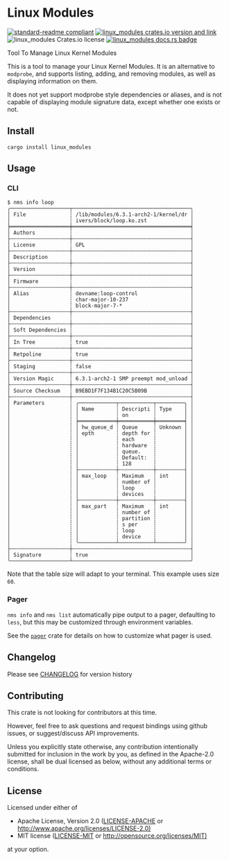 # Linux Modules

[![standard-readme compliant](https://img.shields.io/badge/readme%20style-standard-brightgreen.svg?style=flat)](https://github.com/RichardLitt/standard-readme)
[![linux_modules crates.io version and link](https://img.shields.io/crates/v/linux_modules.svg)](https://crates.io/crates/linux_modules)
![linux_modules Crates.io license](https://img.shields.io/crates/l/linux_modules)
[![linux_modules docs.rs badge](https://docs.rs/linux_modules/badge.svg)](https://docs.rs/linux_modules)

Tool To Manage Linux Kernel Modules

This is a tool to manage your Linux Kernel Modules.
It is an alternative to `modprobe`, and supports listing, adding, and removing modules,
as well as displaying information on them.

It does not yet support modprobe style dependencies or aliases,
and is not capable of displaying module signature data, except whether one exists or not.

## Install

```shell
cargo install linux_modules
```

## Usage

### CLI

```shell
$ nms info loop
╭───────────────────┬──────────────────────────────────────╮
│ File              ┆ /lib/modules/6.3.1-arch2-1/kernel/dr │
│                   ┆ ivers/block/loop.ko.zst              │
╞═══════════════════╪══════════════════════════════════════╡
│ Authors           ┆                                      │
├╌╌╌╌╌╌╌╌╌╌╌╌╌╌╌╌╌╌╌┼╌╌╌╌╌╌╌╌╌╌╌╌╌╌╌╌╌╌╌╌╌╌╌╌╌╌╌╌╌╌╌╌╌╌╌╌╌╌┤
│ License           ┆ GPL                                  │
├╌╌╌╌╌╌╌╌╌╌╌╌╌╌╌╌╌╌╌┼╌╌╌╌╌╌╌╌╌╌╌╌╌╌╌╌╌╌╌╌╌╌╌╌╌╌╌╌╌╌╌╌╌╌╌╌╌╌┤
│ Description       ┆                                      │
├╌╌╌╌╌╌╌╌╌╌╌╌╌╌╌╌╌╌╌┼╌╌╌╌╌╌╌╌╌╌╌╌╌╌╌╌╌╌╌╌╌╌╌╌╌╌╌╌╌╌╌╌╌╌╌╌╌╌┤
│ Version           ┆                                      │
├╌╌╌╌╌╌╌╌╌╌╌╌╌╌╌╌╌╌╌┼╌╌╌╌╌╌╌╌╌╌╌╌╌╌╌╌╌╌╌╌╌╌╌╌╌╌╌╌╌╌╌╌╌╌╌╌╌╌┤
│ Firmware          ┆                                      │
├╌╌╌╌╌╌╌╌╌╌╌╌╌╌╌╌╌╌╌┼╌╌╌╌╌╌╌╌╌╌╌╌╌╌╌╌╌╌╌╌╌╌╌╌╌╌╌╌╌╌╌╌╌╌╌╌╌╌┤
│ Alias             ┆ devname:loop-control                 │
│                   ┆ char-major-10-237                    │
│                   ┆ block-major-7-*                      │
├╌╌╌╌╌╌╌╌╌╌╌╌╌╌╌╌╌╌╌┼╌╌╌╌╌╌╌╌╌╌╌╌╌╌╌╌╌╌╌╌╌╌╌╌╌╌╌╌╌╌╌╌╌╌╌╌╌╌┤
│ Dependencies      ┆                                      │
├╌╌╌╌╌╌╌╌╌╌╌╌╌╌╌╌╌╌╌┼╌╌╌╌╌╌╌╌╌╌╌╌╌╌╌╌╌╌╌╌╌╌╌╌╌╌╌╌╌╌╌╌╌╌╌╌╌╌┤
│ Soft Dependencies ┆                                      │
├╌╌╌╌╌╌╌╌╌╌╌╌╌╌╌╌╌╌╌┼╌╌╌╌╌╌╌╌╌╌╌╌╌╌╌╌╌╌╌╌╌╌╌╌╌╌╌╌╌╌╌╌╌╌╌╌╌╌┤
│ In Tree           ┆ true                                 │
├╌╌╌╌╌╌╌╌╌╌╌╌╌╌╌╌╌╌╌┼╌╌╌╌╌╌╌╌╌╌╌╌╌╌╌╌╌╌╌╌╌╌╌╌╌╌╌╌╌╌╌╌╌╌╌╌╌╌┤
│ Retpoline         ┆ true                                 │
├╌╌╌╌╌╌╌╌╌╌╌╌╌╌╌╌╌╌╌┼╌╌╌╌╌╌╌╌╌╌╌╌╌╌╌╌╌╌╌╌╌╌╌╌╌╌╌╌╌╌╌╌╌╌╌╌╌╌┤
│ Staging           ┆ false                                │
├╌╌╌╌╌╌╌╌╌╌╌╌╌╌╌╌╌╌╌┼╌╌╌╌╌╌╌╌╌╌╌╌╌╌╌╌╌╌╌╌╌╌╌╌╌╌╌╌╌╌╌╌╌╌╌╌╌╌┤
│ Version Magic     ┆ 6.3.1-arch2-1 SMP preempt mod_unload │
├╌╌╌╌╌╌╌╌╌╌╌╌╌╌╌╌╌╌╌┼╌╌╌╌╌╌╌╌╌╌╌╌╌╌╌╌╌╌╌╌╌╌╌╌╌╌╌╌╌╌╌╌╌╌╌╌╌╌┤
│ Source Checksum   ┆ B9EBD1F7F134B1C20C5B09B              │
├╌╌╌╌╌╌╌╌╌╌╌╌╌╌╌╌╌╌╌┼╌╌╌╌╌╌╌╌╌╌╌╌╌╌╌╌╌╌╌╌╌╌╌╌╌╌╌╌╌╌╌╌╌╌╌╌╌╌┤
│ Parameters        ┆ ╭────────────┬───────────┬─────────╮ │
│                   ┆ │ Name       ┆ Descripti ┆ Type    │ │
│                   ┆ │            ┆ on        ┆         │ │
│                   ┆ ╞════════════╪═══════════╪═════════╡ │
│                   ┆ │ hw_queue_d ┆ Queue     ┆ Unknown │ │
│                   ┆ │ epth       ┆ depth for ┆         │ │
│                   ┆ │            ┆ each      ┆         │ │
│                   ┆ │            ┆ hardware  ┆         │ │
│                   ┆ │            ┆ queue.    ┆         │ │
│                   ┆ │            ┆ Default:  ┆         │ │
│                   ┆ │            ┆ 128       ┆         │ │
│                   ┆ ├╌╌╌╌╌╌╌╌╌╌╌╌┼╌╌╌╌╌╌╌╌╌╌╌┼╌╌╌╌╌╌╌╌╌┤ │
│                   ┆ │ max_loop   ┆ Maximum   ┆ int     │ │
│                   ┆ │            ┆ number of ┆         │ │
│                   ┆ │            ┆ loop      ┆         │ │
│                   ┆ │            ┆ devices   ┆         │ │
│                   ┆ ├╌╌╌╌╌╌╌╌╌╌╌╌┼╌╌╌╌╌╌╌╌╌╌╌┼╌╌╌╌╌╌╌╌╌┤ │
│                   ┆ │ max_part   ┆ Maximum   ┆ int     │ │
│                   ┆ │            ┆ number of ┆         │ │
│                   ┆ │            ┆ partition ┆         │ │
│                   ┆ │            ┆ s per     ┆         │ │
│                   ┆ │            ┆ loop      ┆         │ │
│                   ┆ │            ┆ device    ┆         │ │
│                   ┆ ╰────────────┴───────────┴─────────╯ │
├╌╌╌╌╌╌╌╌╌╌╌╌╌╌╌╌╌╌╌┼╌╌╌╌╌╌╌╌╌╌╌╌╌╌╌╌╌╌╌╌╌╌╌╌╌╌╌╌╌╌╌╌╌╌╌╌╌╌┤
│ Signature         ┆ true                                 │
╰───────────────────┴──────────────────────────────────────╯
```

Note that the table size will adapt to your terminal.
This example uses size `60`.

### Pager

`nms info` and `nms list` automatically pipe output to a pager,
defaulting to `less`, but this may be customized through environment variables.

See the [`pager`](https://crates.io/crates/pager) crate for details on
how to customize what pager is used.

## Changelog

Please see [CHANGELOG](CHANGELOG.md) for version history

## Contributing

This crate is not looking for contributors at this time.

However, feel free to ask questions and request bindings using github issues,
or suggest/discuss API improvements.

Unless you explicitly state otherwise, any contribution intentionally submitted
for inclusion in the work by you, as defined in the Apache-2.0 license, shall be
dual licensed as below, without any additional terms or conditions.

## License

Licensed under either of

- Apache License, Version 2.0
   ([LICENSE-APACHE](LICENSE-APACHE) or <http://www.apache.org/licenses/LICENSE-2.0)>
- MIT license
   ([LICENSE-MIT](LICENSE-MIT) or <http://opensource.org/licenses/MIT)>

at your option.
